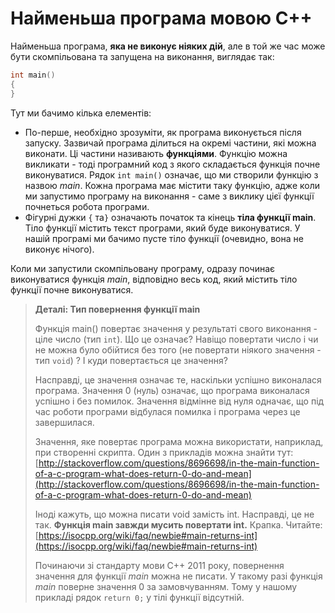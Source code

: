 # Найменьша програма мовою С++

Найменьша програма, **яка не виконує ніяких дій**, але в той же час може бути скомпільована та запущена на виконання, виглядає так:

```cpp
int main()
{
}
```

Тут ми бачимо кілька елементів:

* По-перше, необхідно зрозуміти, як програма виконується після запуску. Зазвичай програма ділиться на окремі частини, які можна виконати. Ці частини називають **функціями**. Функцію можна викликати - тоді програмний код з якого складається функція почне виконуватися. Рядок `int main()` означає, що ми створили функцію з назвою _main_. Кожна програма має містити таку функцію, адже коли ми запустимо програму на виконання - саме з виклику цієї функції почнеться робота програми.
* Фігурні дужки `{` та`}` означають початок та кінець **тіла функції main**. Тіло функції містить текст програми, який буде виконуватися. У нашій програмі ми бачимо пусте тіло функції \(очевидно, вона не виконує нічого\).

Коли ми  запустили скомпільовану програму, одразу починає виконуватися функція _main_, відповідно весь код, який містить тіло функції почне виконуватися.

> **Деталі: Тип повернення функції main**
>
> Функція main\(\) повертає значення у результаті свого виконання - ціле число \(тип `int`\). Що це означає? Навіщо повертати число і чи не можна було обійтися без того \(не повертати ніякого значення - тип `void`\) ? І куди повертається це значення?
>
> Насправді, це значення означає те, наскільки успішно виконалася програма. Значення 0 \(нуль\) означає, що програма виконалася успішно і без помилок. Значення відмінне від нуля одначає, що під час роботи програми відбулася помилка і програма через це завершилася.
>
> Значення, яке повертає програма можна використати, наприклад, при створенні скрипта. Один з прикладів можна знайти тут:  [http://stackoverflow.com/questions/8696698/in-the-main-function-of-a-c-program-what-does-return-0-do-and-mean](http://stackoverflow.com/questions/8696698/in-the-main-function-of-a-c-program-what-does-return-0-do-and-mean)
>
> Іноді кажуть, що можна писати void  замість int. Насправді, це не так. **Функція main завжди мусить повертати int.** Крапка. Читайте: [https://isocpp.org/wiki/faq/newbie#main-returns-int](https://isocpp.org/wiki/faq/newbie#main-returns-int)
>
> Починаючи зі стандарту мови С++ 2011 року, повернення значення для функції _main_ можна не писати. У такому разі функція _main_ поверне значення 0 за замовчуванням. Тому у нашому прикладі рядок `return 0;` у тілі функції відсутній.



